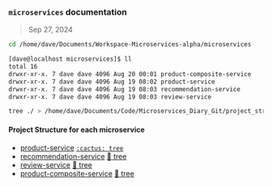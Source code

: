 ### `microservices` documentation
> Sep 27, 2024

```sh
cd /home/dave/Documents/Workspace-Microservices-alpha/microservices
```
```sh
[dave@localhost microservices]$ ll
total 16
drwxr-xr-x. 7 dave dave 4096 Aug 20 00:01 product-composite-service
drwxr-xr-x. 7 dave dave 4096 Aug 19 08:02 product-service
drwxr-xr-x. 7 dave dave 4096 Aug 19 08:03 recommendation-service
drwxr-xr-x. 7 dave dave 4096 Aug 19 08:03 review-service
```

```sh
tree ./ > /home/dave/Documents/Code/Microservices_Diary_Git/project_structure_microservice_<project_name>.txt
```

#### Project Structure for each microservice
* [product-service](https://github.com/david-matu/product-microservices/tree/main/microservices/product-service) [`:cactus: tree`](./project_structure_microservice_product.txt)
* [recommendation-service](https://github.com/david-matu/product-microservices/tree/main/microservices/recommendation-service) [:cactus: tree](./project_structure_microservice_recommendation.txt)
* [review-service](https://github.com/david-matu/product-microservices/tree/main/microservices/review-service) [:cactus: tree](./project_structure_microservice_review.txt)
* [product-composite-service](https://github.com/david-matu/product-microservices/tree/main/microservices/product-composite-service) [:cactus: tree](./project_structure_microservice_product_composite.txt)


